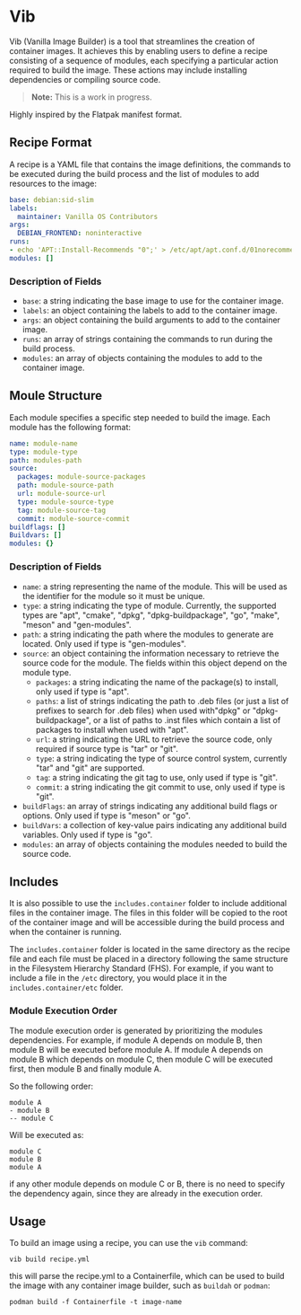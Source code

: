 # Vib

Vib (Vanilla Image Builder) is a tool that streamlines the creation of container images. It achieves this by enabling users to define a recipe consisting of a sequence of modules, each specifying a particular action required to build the image. These actions may include installing dependencies or compiling source code. 

> **Note:** This is a work in progress.

Highly inspired by the Flatpak manifest format.

## Recipe Format

A recipe is a YAML file that contains the image definitions, the commands to be executed during the build process and the list of modules to add resources to the image:

```yaml
base: debian:sid-slim
labels:
  maintainer: Vanilla OS Contributors
args:
  DEBIAN_FRONTEND: noninteractive
runs:
- echo 'APT::Install-Recommends "0";' > /etc/apt/apt.conf.d/01norecommends
modules: []
```

### Description of Fields

*   `base`: a string indicating the base image to use for the container image.
*   `labels`: an object containing the labels to add to the container image.
*   `args`: an object containing the build arguments to add to the container image.
*   `runs`: an array of strings containing the commands to run during the build process.
*   `modules`: an array of objects containing the modules to add to the container image.


## Moule Structure

Each module specifies a specific step needed to build the image. Each module has the following format:

```yaml
name: module-name
type: module-type
path: modules-path
source:
  packages: module-source-packages
  path: module-source-path
  url: module-source-url
  type: module-source-type
  tag: module-source-tag
  commit: module-source-commit
buildflags: []
Buildvars: []
modules: {}
```

### Description of Fields

*   `name`: a string representing the name of the module. This will be used as the identifier for the module so it must be unique.
*   `type`: a string indicating the type of module. Currently, the supported types are "apt", "cmake", "dpkg", "dpkg-buildpackage", "go", "make", "meson" and "gen-modules".
*   `path`: a string indicating the path where the modules to generate are located. Only used if type is "gen-modules".
*   `source`: an object containing the information necessary to retrieve the source code for the module. The fields within this object depend on the module type.
    *   `packages`: a string indicating the name of the package(s) to install, only used if type is "apt".
    *   `paths`: a list of strings indicating the path to .deb files (or just a list of prefixes to search for .deb files) when used with"dpkg" or "dpkg-buildpackage", or a list of paths to .inst files which contain a list of packages to install when used with "apt".
    *   `url`: a string indicating the URL to retrieve the source code, only required if source type is "tar" or "git".
    *   `type`: a string indicating the type of source control system, currently "tar" and "git" are supported.
    *   `tag`: a string indicating the git tag to use, only used if type is "git".
    *   `commit`: a string indicating the git commit to use, only used if type is "git".
*   `buildFlags`: an array of strings indicating any additional build flags or options. Only used if type is "meson" or "go".
*   `buildVars`: a collection of key-value pairs indicating any additional build variables. Only used if type is "go".
*   `modules`: an array of objects containing the modules needed to build the source code.

## Includes

It is also possible to use the `includes.container` folder to include additional files in the container image. The files in this folder will be copied to the root of the container image and will be accessible during the build process and when the container is running.

The `includes.container` folder is located in the same directory as the recipe file and each file must be placed in a directory following the same structure in the Filesystem Hierarchy Standard (FHS). For example, if you want to include a file in the `/etc` directory, you would place it in the `includes.container/etc` folder.

### Module Execution Order

The module execution order is generated by prioritizing the modules dependencies. For example, if module A depends on module B, then module B will be executed before module A. If module A depends on module B which depends on module C, then module C will be executed first, then module B and finally module A.

So the following order:

```
module A
- module B
-- module C
```

Will be executed as:

```
module C
module B
module A
```

if any other module depends on module C or B, there is no need to specify the dependency again, since they are already in the execution order.

## Usage

To build an image using a recipe, you can use the `vib` command:

```
vib build recipe.yml
```

this will parse the recipe.yml to a Containerfile, which can be used to build the image with any container image builder, such as `buildah` or `podman`:

```
podman build -f Containerfile -t image-name
```
